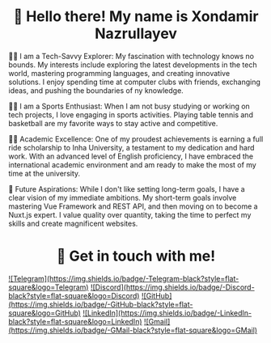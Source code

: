 <h1 align='center'>👋 Hello there! My name is Xondamir Nazrullayev</h1>

🧑‍💻 I am a Tech-Savvy Explorer:
My fascination with technology knows no bounds. My interests include exploring the latest developments in the tech world, mastering programming languages, and creating innovative solutions. I enjoy spending time at computer clubs with friends, exchanging ideas, and pushing the boundaries of ny knowledge.

🤾‍♂️ I am a Sports Enthusiast:
When I am not busy studying or working on tech projects, I love engaging in sports activities. Playing table tennis and basketball are my favorite ways to stay active and competitive.

🧑‍🎓 Academic Excellence:
One of my proudest achievements is earning a full ride scholarship to Inha University, a testament to my dedication and hard work. With an advanced level of English proficiency, I have embraced the international academic environment and am ready to make the most of my time at the university.

🔮 Future Aspirations:
While I don't like setting long-term goals, I have a clear vision of my immediate ambitions. My short-term goals involve mastering Vue Framework and REST API, and then moving on to become a Nuxt.js expert. I value quality over quantity, taking the time to perfect my skills and create magnificent websites.
<h1 align='center'>📧 Get in touch with me!</h1>
<a href="https://t.me/Assert1veX">![Telegram](https://img.shields.io/badge/-Telegram-black?style=flat-square&logo=Telegram)</a>
<a href="https://instagram.com/xondamirking">![Discord](https://img.shields.io/badge/-Discord-black?style=flat-square&logo=Discord)</a>
<a href="https://github.com/Xondamir-coder">![GitHub](https://img.shields.io/badge/-GitHub-black?style=flat-square&logo=GitHub)</a>
<a href="https://www.linkedin.com/in/xondamir-nazrullayev-designer//">![LinkedIn](https://img.shields.io/badge/-LinkedIn-black?style=flat-square&logo=LinkedIn)</a>
<a href="mailto:xondamirnazrullayev@gmail.com">![Gmail](https://img.shields.io/badge/-GMail-black?style=flat-square&logo=GMail)</a>
